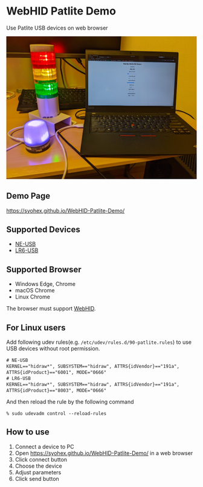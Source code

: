 # WebHID Patlite Demo

Use Patlite USB devices on web browser

![image](./images/image.jpg)

## Demo Page

https://syohex.github.io/WebHID-Patlite-Demo/

## Supported Devices

- [NE-USB](https://www.patlite.com/product/detail0000000762.html)
- [LR6-USB](https://www.patlite.com/product/detail0000000689.html)

## Supported Browser

- Windows Edge, Chrome
- macOS Chrome
- Linux Chrome

The browser must support [WebHID](https://wicg.github.io/webhid/).

## For Linux users

Add following udev rules(e.g. `/etc/udev/rules.d/90-patlite.rules`) to use USB devices without root permission.

```
# NE-USB
KERNEL=="hidraw*", SUBSYSTEM=="hidraw", ATTRS{idVendor}=="191a", ATTRS{idProduct}=="6001", MODE="0666"
# LR6-USB
KERNEL=="hidraw*", SUBSYSTEM=="hidraw", ATTRS{idVendor}=="191a", ATTRS{idProduct}=="8003", MODE="0666"
```

And then reload the rule by the following command

```
% sudo udevadm control --reload-rules
```

## How to use

1. Connect a device to PC
1. Open https://syohex.github.io/WebHID-Patlite-Demo/ in a web browser
1. Click connect button
1. Choose the device
1. Adjust parameters
1. Click send button
